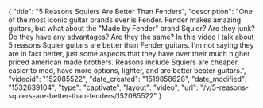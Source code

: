 {
    "title": "5 Reasons Squiers Are Better Than Fenders",
    "description": "One of the most iconic guitar brands ever is Fender.  Fender makes amazing guitars, but what about the \"Made by Fender\" brand Squier?  Are they junk?  Do they have any advantages?  Are they the same?  In this video I talk about 5 reasons Squier guitars are better than Fender guitars.  I'm not saying they are in fact better, just some aspects that they have over their much higher priced american made brothers.   Reasons include Squiers are cheaper, easier to mod, have more options, lighter, and are better beater guitars.",
    "videoid": "152085522",
    "date_created": "1519858628",
    "date_modified": "1532639104",
    "type": "captivate",
    "layout": "video",
    "url": "\/v\/5-reasons-squiers-are-better-than-fenders\/152085522"
}